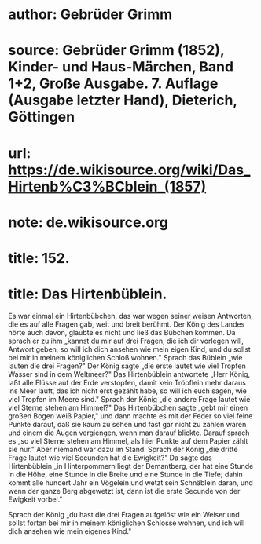 # author: Gebrüder Grimm
# source: Gebrüder Grimm (1852), Kinder- und Haus-Märchen, Band 1+2, Große Ausgabe. 7. Auflage (Ausgabe letzter Hand), Dieterich, Göttingen
# url: https://de.wikisource.org/wiki/Das_Hirtenb%C3%BCblein_(1857)
# note: de.wikisource.org
# title: 152.

# title: Das Hirtenbüblein.

Es war einmal ein Hirtenbübchen, das war wegen seiner weisen Antworten, die es auf alle Fragen gab, weit und breit berühmt. Der König des Landes hörte auch davon, glaubte es nicht und ließ das Bübchen kommen. Da sprach er zu ihm „kannst du mir auf drei Fragen, die ich dir vorlegen will, Antwort geben, so will ich dich ansehen wie mein eigen Kind, und du sollst bei mir in meinem königlichen Schloß wohnen." Sprach das Büblein „wie lauten die drei Fragen?" Der König sagte „die erste lautet wie viel Tropfen Wasser sind in dem Weltmeer?" Das Hirtenbüblein antwortete „Herr König, laßt alle Flüsse auf der Erde verstopfen, damit kein Tröpflein mehr daraus ins Meer lauft, das ich nicht erst gezählt habe, so will ich euch sagen, wie viel Tropfen im Meere sind." Sprach der König „die andere Frage lautet wie viel Sterne stehen am Himmel?" Das Hirtenbübchen sagte „gebt mir einen großen Bogen weiß Papier," und dann machte es mit der Feder so viel feine Punkte darauf, daß sie kaum zu sehen und fast gar nicht zu zählen waren und einem die Augen vergiengen, wenn man darauf blickte. Darauf sprach es „so viel Sterne stehen am Himmel, als hier Punkte auf dem Papier zählt sie nur." Aber niemand war dazu im Stand. Sprach der König „die dritte Frage lautet wie viel Secunden hat die Ewigkeit?" Da sagte das Hirtenbüblein „in Hinterpommern liegt der Demantberg, der hat eine Stunde  in die Höhe, eine Stunde in die Breite und eine Stunde in die Tiefe; dahin kommt alle hundert Jahr ein Vögelein und wetzt sein Schnäblein daran, und wenn der ganze Berg abgewetzt ist, dann ist die erste Secunde von der Ewigkeit vorbei." 

Sprach der König „du hast die drei Fragen aufgelöst wie ein Weiser und sollst fortan bei mir in meinem königlichen Schlosse wohnen, und ich will dich ansehen wie mein eigenes Kind." 

